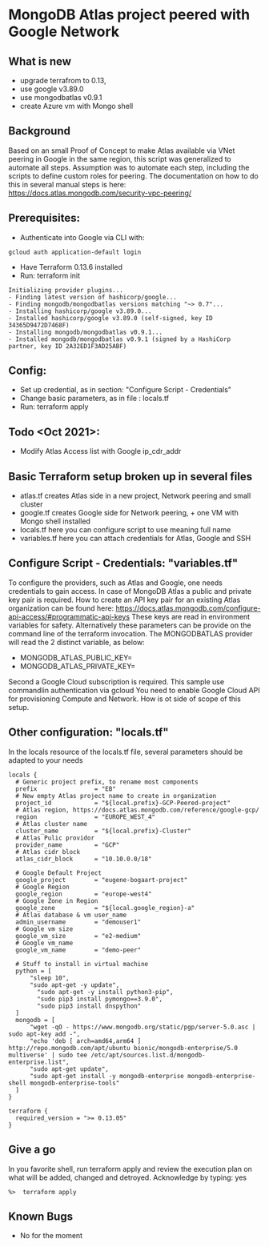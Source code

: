 # MongoDB Atlas project peered with Google Network

## What is new
* upgrade terrafrom to 0.13,  
* use google v3.89.0
* use mongodbatlas v0.9.1 
* create Azure vm with Mongo shell

## Background
Based on an small Proof of Concept to make Atlas available via VNet peering in Google in the same region, this script was generalized to automate all steps. Assumption was to automate each step, including the scripts to define custom roles for peering.  The documentation on how to do this in several manual steps is here: https://docs.atlas.mongodb.com/security-vpc-peering/

## Prerequisites:
* Authenticate into Google via CLI with: 
```
gcloud auth application-default login
```
* Have Terraform 0.13.6 installed
* Run: terraform init 

```
Initializing provider plugins...
- Finding latest version of hashicorp/google...
- Finding mongodb/mongodbatlas versions matching "~> 0.7"...
- Installing hashicorp/google v3.89.0...
- Installed hashicorp/google v3.89.0 (self-signed, key ID 34365D9472D7468F)
- Installing mongodb/mongodbatlas v0.9.1...
- Installed mongodb/mongodbatlas v0.9.1 (signed by a HashiCorp partner, key ID 2A32ED1F3AD25ABF)
```

## Config:
* Set up credential, as in section: "Configure Script - Credentials"
* Change basic parameters, as in file : locals.tf
* Run: terraform apply

## Todo <Oct 2021>:
* Modify Atlas Access list with Google ip_cdr_addr 


## Basic Terraform setup broken up in several files
* atlas.tf   creates Atlas side in a new project, Network peering and small cluster
* google.tf   creates Google side for Network peering, + one VM with Mongo shell installed
* locals.tf  here you can configure script to use meaning full name
* variables.tf  here you can attach credentials for Atlas, Google and SSH


## Configure Script - Credentials: "variables.tf"

To configure the providers, such as Atlas and Google, one needs credentials to gain access.
In case of MongoDB Atlas a public and private key pair is required. 
How to create an API key pair for an existing Atlas organization can be found here:
https://docs.atlas.mongodb.com/configure-api-access/#programmatic-api-keys
These keys are read in environment variables for safety. Alternatively these parameters
can be provide on the command line of the terraform invocation. The MONGODBATLAS provider will read
the 2 distinct variable, as below:

* MONGODB_ATLAS_PUBLIC_KEY=<PUBLICKEY>
* MONGODB_ATLAS_PRIVATE_KEY=<PRIVATEKEY>

Second a Google Cloud subscription is required. This sample use commandlin authentication via gcloud
You need to enable Google Cloud API for provisioning Compute and Network.
How is ot side of scope of this setup.

## Other configuration: "locals.tf"

In the locals resource of the locals.tf file, several parameters should be adapted to your needs
```
locals {
  # Generic project prefix, to rename most components
  prefix                = "EB"    
  # New empty Atlas project name to create in organization
  project_id            = "${local.prefix}-GCP-Peered-project"
  # Atlas region, https://docs.atlas.mongodb.com/reference/google-gcp/
  region                = "EUROPE_WEST_4"
  # Atlas cluster name
  cluster_name		    = "${local.prefix}-Cluster"    
  # Atlas Pulic providor
  provider_name         = "GCP"
  # Atlas cidr block
  atlas_cidr_block      = "10.10.0.0/18"

  # Google Default Project
  google_project        = "eugene-bogaart-project"
  # Google Region
  google_region         = "europe-west4"  
  # Google Zone in Region
  google_zone           = "${local.google_region}-a"
  # Atlas database & vm user_name
  admin_username        = "demouser1"
  # Google vm size
  google_vm_size        = "e2-medium"
  # Google vm_name       
  google_vm_name        = "demo-peer"

  # Stuff to install in virtual machine
  python = [
      "sleep 10",
      "sudo apt-get -y update",
	    "sudo apt-get -y install python3-pip",
	    "sudo pip3 install pymongo==3.9.0",
	    "sudo pip3 install dnspython"
  ]
  mongodb = [
      "wget -qO - https://www.mongodb.org/static/pgp/server-5.0.asc | sudo apt-key add -",
      "echo 'deb [ arch=amd64,arm64 ] http://repo.mongodb.com/apt/ubuntu bionic/mongodb-enterprise/5.0 multiverse' | sudo tee /etc/apt/sources.list.d/mongodb-enterprise.list",
      "sudo apt-get update",
      "sudo apt-get install -y mongodb-enterprise mongodb-enterprise-shell mongodb-enterprise-tools"
  ]
}

terraform {
  required_version = ">= 0.13.05"
}
```

## Give a go

In you favorite shell, run terraform apply and review the execution plan on what will be added, changed and detroyed. Acknowledge by typing: yes 

```
%>  terraform apply
```


## Known Bugs
* No for the moment
